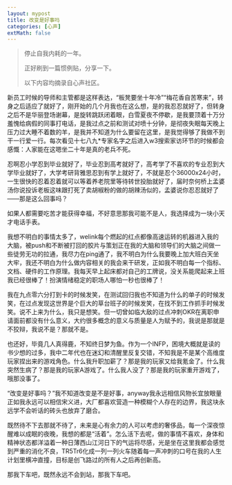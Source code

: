 ```yaml
---
layout: mypost
title: 改变是好事吗
categories: [心声]
extMath: false
---
```


> 停止自我内耗的一年。
>
> 正好刷到一篇惯例贴，分享一下。
> 
> 以下内容均摘录自心声社区。


新员工时候的导师和主管都是这样表达，“板凳要坐十年冷”“梅花香自苦寒来”，转身之后适应了就好了，刚开始的几个月我也在这么想，是的我忍忍就好了，但转身之后不是华丽登场谢幕，是旋转跳跃闭着眼，白雪夏夜不停歇，是我要顶着十万分羞愧给病假的同事打电话，是我过点之前和测试对喷十分钟，是彻夜失眠每天晚上压力过大睡不着数的羊，是我并不知道为什么要留在这里，是我觉得够了我做不到干一行爱一行。每次看见十七八九*专家名字之后进入w3搜索家访环节的时候都会感慨：人家能在这嗯坐二十年是真的老兵不死。

忍啊忍小学忍到毕业就好了，毕业忍到高考就好了，高考学了不喜欢的专业忍到大学毕业就好了，大学考研背雅思忍到有学上就好了，不就是忍个36000x24小时，一生很快的忍着忍着就可以等着养老院里等待转世投胎就好了，届时奈何桥上孟婆汤你说投诉老板这味跟打死了卖胡椒粉的做的胡辣汤似的，孟婆说你忍忍就好了——那是这么回事吗？

如果人都需要吃苦才能获得幸福，不好意思那我可能不是人，我选择成为一块小天才电话手表。

我想不明白的事情太多了，welink每个燃起的红点都像高速运转的机器进入我的大脑，被push和不断被打回的胶片与策划正在我的大脑和领导们的大脑之间做一些徒劳无功的拉通，我尽力在ping通了，我不明白为什么我要晚上加大班白天坐大牢，我还不明白为什么做内容相关的我会来干研发，正如我不明白每一个指标、文档、硬件的工作原理。我每天早上起床都对自己的工牌说，没关系能爬起来上班我已经很棒了！扮演情绪稳定的职场人哪怕一秒也很棒了！

我在九点零六分打到卡的时候发笑，在测试回归我也不知道为什么的单子的时候发笑，在过点发现这世界是个巨大的草台班子的时候发笑，在找不到工作抓手时候发笑。说不上来为什么，我只是想笑。但一切曾如临大敌的过点冲刺OKR在离职申请面前都没有什么意义，大约很多概念的意义与质量是人为赋予的，我说是那就是不狡辩，我说不是？那就不是。

也还好，毕竟几人真得鹿，不知终日梦为鱼。作为一个INFP，困境大概就是读的书少想的过多，我中二年代也在迷幻和清醒里反复交错，不知我是不是某个高维度玩家捏出来的游戏角色。什么我升职加薪了？那是我的玩家又给我氪金了。什么我突然生病了？那是我的玩家A游戏了。什么我人没了？那是我的玩家重开游戏了，哦那没事了。

“改变是好事吗？”我不知道改变是不是好事，anyway我永远相信风物长宜放眼量正如我永远可以相信宋义进，大厂都喜欢营造一种模糊个人存在的边界，我这块永远学不会听话的砖头也放弃了磨合。

既然待不下去那就不待了，未来是心有余力的人可以考虑的奢侈品，每一个深夜惊醒难以成眠的夜晚，我想的都是“活着”。怎么活下去呢，做的事情不喜欢，身体和精神状态都洋溢着一种日薄西山江河日下的气运将尽感，光是坐在这里我都会感觉到严重的消化不良，TR5Tr6化成一列一列火车随着每一声冲刺的口号在我的人生计划里横冲直撞，目标是创飞路过的所有人之后再创新高。

那我下车吧，既然永远不会到站，那我下车吧。
